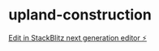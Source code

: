 # upland-construction

[Edit in StackBlitz next generation editor ⚡️](https://stackblitz.com/~/github.com/WmBreck/upland-construction)